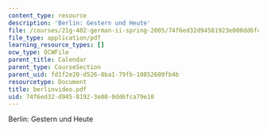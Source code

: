 ```yaml
---
content_type: resource
description: 'Berlin: Gestern und Heute'
file: /courses/21g-402-german-ii-spring-2005/74f6ed32d94581923e000dd6fca79e10_berlinvideo.pdf
file_type: application/pdf
learning_resource_types: []
ocw_type: OCWFile
parent_title: Calendar
parent_type: CourseSection
parent_uid: fd1f2e20-d526-8ba1-79fb-10852609fb4b
resourcetype: Document
title: berlinvideo.pdf
uid: 74f6ed32-d945-8192-3e00-0dd6fca79e10
---
```

Berlin: Gestern und Heute

